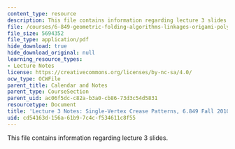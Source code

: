 ```yaml
---
content_type: resource
description: This file contains information regarding lecture 3 slides.
file: /courses/6-849-geometric-folding-algorithms-linkages-origami-polyhedra-fall-2012/cd54163d156a61b97c4cf534611c8f55_MIT6_849F12_L03.pdf
file_size: 5694352
file_type: application/pdf
hide_download: true
hide_download_original: null
learning_resource_types:
- Lecture Notes
license: https://creativecommons.org/licenses/by-nc-sa/4.0/
ocw_type: OCWFile
parent_title: Calendar and Notes
parent_type: CourseSection
parent_uid: ac06f5dc-c82a-b3a0-cb86-73d3c54d5831
resourcetype: Document
title: 'Lecture 3 Notes: Single-Vertex Crease Patterns, 6.849 Fall 2010'
uid: cd54163d-156a-61b9-7c4c-f534611c8f55
---
```

This file contains information regarding lecture 3 slides.